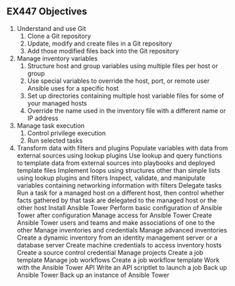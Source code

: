## EX447 Objectives

1. Understand and use Git
   1. Clone a Git repository
   2. Update, modify and create files in a Git repository
   3. Add those modified files back into the Git repository
2. Manage inventory variables
   1. Structure host and group variables using multiple files per host or group
   2. Use special variables to override the host, port, or remote user Ansible uses for a specific host
   3. Set up directories containing multiple host variable files for some of your managed hosts
   4. Override the name used in the inventory file with a different name or IP address
3. Manage task execution
   1. Control privilege execution
   2. Run selected tasks
4. Transform data with filters and plugins
Populate variables with data from external sources using lookup plugins
Use lookup and query functions to template data from external sources into playbooks and deployed template files
Implement loops using structures other than simple lists using lookup plugins and filters
Inspect, validate, and manipulate variables containing networking information with filters
Delegate tasks
Run a task for a managed host on a different host, then control whether facts gathered by that task are delegated to the managed host or the other host
Install Ansible Tower
Perform basic configuration of Ansible Tower after configuration
Manage access for Ansible Tower
Create Ansible Tower users and teams and make associations of one to the other
Manage inventories and credentials
Manage advanced inventories
Create a dynamic inventory from an identity management server or a database server
Create machine credentials to access inventory hosts
Create a source control credential
Manage projects
Create a job template
Manage job workflows
Create a job workflow template
Work with the Ansible Tower API
Write an API scriptlet to launch a job
Back up Ansible Tower
Back up an instance of Ansible Tower
